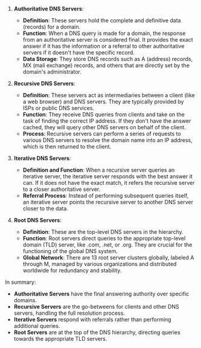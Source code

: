 1. **Authoritative DNS Servers**:
    
    - **Definition**: These servers hold the complete and definitive data (records) for a domain.
    - **Function**: When a DNS query is made for a domain, the response from an authoritative server is considered final. It provides the exact answer if it has the information or a referral to other authoritative servers if it doesn't have the specific record.
    - **Data Storage**: They store DNS records such as A (address) records, MX (mail exchange) records, and others that are directly set by the domain's administrator.
2. **Recursive DNS Servers**:
    
    - **Definition**: These servers act as intermediaries between a client (like a web browser) and DNS servers. They are typically provided by ISPs or public DNS services.
    - **Function**: They receive DNS queries from clients and take on the task of finding the correct IP address. If they don't have the answer cached, they will query other DNS servers on behalf of the client.
    - **Process**: Recursive servers can perform a series of requests to various DNS servers to resolve the domain name into an IP address, which is then returned to the client.
3. **Iterative DNS Servers**:
    
    - **Definition and Function**: When a recursive server queries an iterative server, the iterative server responds with the best answer it can. If it does not have the exact match, it refers the recursive server to a closer authoritative server.
    - **Referral Process**: Instead of performing subsequent queries itself, an iterative server points the recursive server to another DNS server closer to the data.
4. **Root DNS Servers**:
    
    - **Definition**: These are the top-level DNS servers in the hierarchy.
    - **Function**: Root servers direct queries to the appropriate top-level domain (TLD) server, like .com, .net, or .org. They are crucial for the functioning of the global DNS system.
    - **Global Network**: There are 13 root server clusters globally, labeled A through M, managed by various organizations and distributed worldwide for redundancy and stability.

In summary:

- **Authoritative Servers** have the final answering authority over specific domains.
- **Recursive Servers** are the go-betweens for clients and other DNS servers, handling the full resolution process.
- **Iterative Servers** respond with referrals rather than performing additional queries.
- **Root Servers** are at the top of the DNS hierarchy, directing queries towards the appropriate TLD servers.